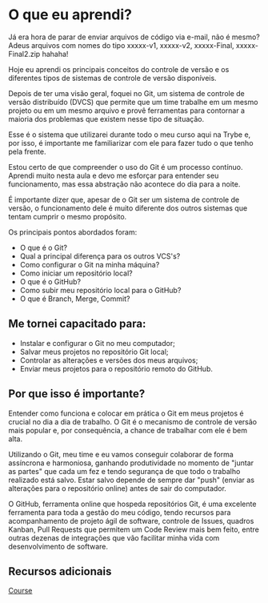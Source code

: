 # O que eu aprendi?

Já era hora de parar de enviar arquivos de código via e-mail, não é mesmo? Adeus arquivos com nomes do tipo xxxxx-v1, xxxxx-v2, xxxxx-Final, xxxxx-Final2.zip hahaha!

Hoje eu aprendi os principais conceitos do controle de versão e os diferentes tipos de sistemas de controle de versão disponíveis.

Depois de ter uma visão geral, foquei no Git, um sistema de controle de versão distribuído (DVCS) que permite que um time trabalhe em um mesmo projeto ou em um mesmo arquivo e provê ferramentas para contornar a maioria dos problemas que existem nesse tipo de situação.

Esse é o sistema que utilizarei durante todo o meu curso aqui na Trybe e, por isso, é importante me familiarizar com ele para fazer tudo o que tenho pela frente.

Estou certo de que compreender o uso do Git é um processo contínuo. Aprendi muito nesta aula e devo me esforçar para entender seu funcionamento, mas essa abstração não acontece do dia para a noite.

É importante dizer que, apesar de o Git ser um sistema de controle de versão, o funcionamento dele é muito diferente dos outros sistemas que tentam cumprir o mesmo propósito.

Os principais pontos abordados foram:
- O que é o Git?
- Qual a principal diferença para os outros VCS's?
- Como configurar o Git na minha máquina?
- Como iniciar um repositório local?
- O que é o GitHub?
- Como subir meu repositório local para o GitHub?
- O que é Branch, Merge, Commit?


## Me tornei capacitado para:

- Instalar e configurar o Git no meu computador;
- Salvar meus projetos no repositório Git local;
- Controlar as alterações e versões dos meus arquivos;
- Enviar meus projetos para o repositório remoto do GitHub.

## Por que isso é importante?

Entender como funciona e colocar em prática o Git em meus projetos é crucial no dia a dia de trabalho. O Git é o mecanismo de controle de versão mais popular e, por consequência, a chance de trabalhar com ele é bem alta.

Utilizando o Git, meu time e eu vamos conseguir colaborar de forma assíncrona e harmoniosa, ganhando produtividade no momento de "juntar as partes" que cada um fez e tendo segurança de que todo o trabalho realizado está salvo. Estar salvo depende de sempre dar "push" (enviar as alterações para o repositório online) antes de sair do computador.

O GitHub, ferramenta online que hospeda repositórios Git, é uma excelente ferramenta para toda a gestão do meu código, tendo recursos para acompanhamento de projeto ágil de software, controle de Issues, quadros Kanban, Pull Requests que permitem um Code Review mais bem feito, entre outras dezenas de integrações que vão facilitar minha vida com desenvolvimento de software.

## Recursos adicionais

[Course](https://app.betrybe.com/course/fundamentals/git-github-e-internet/git-github-o-que-e-e-para-que-serve/82dcab41-249a-4738-8920-f0eb2cb91d1c/recursos-adicionais-opcional/92fab3ee-defa-49c4-98a7-57ccf977d179?use_case=side_bar)

